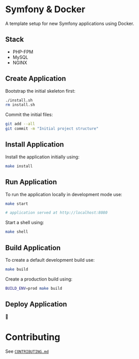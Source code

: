 # Symfony & Docker

A template setup for new Symfony applications using Docker.

## Stack

- PHP-FPM
- MySQL
- NGINX

## Create Application

Bootstrap the initial skeleton first:

```bash
./install.sh
rm install.sh
```

Commit the initial files:

```bash
git add --all
git commit -m "Initial project structure"
```

## Install Application

Install the application initially using:

```bash
make install
```

## Run Application

To run the application locally in development mode use:

```bash
make start

# application served at http://localhost:8080
```

Start a shell using:

```bash
make shell
```

## Build Application

To create a default development build use:

```bash
make build
```

Create a production build using:

```bash
BUILD_ENV=prod make build
```

## Deploy Application

🏃

# Contributing

See [`CONTRIBUTING.md`](CONTRIBUTING.md)
